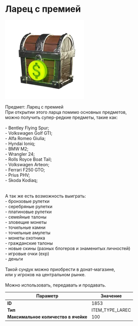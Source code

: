 # Ларец с премией

![Item Image](../img/1853.webp?raw=true)

Предмет: Ларец с премией<br>При открытии этого ларца помимо основных предметов,<br>можно получить супер-редкие предметы, такие как:<br><br>- Bentley Flying Spur;<br>- Volkswagen Golf GTI;<br>- Alfa Romeo Giulia;<br>- Hyndai Ioniq;<br>- BMW M2;<br>- Wrangler 24;<br>- Rolls Royce Boat Tail;<br>- Volkswagen Arteon;<br>- Ferrari F250 GTO;<br>- Prius PHV;<br>- Skoda Kodiaq;<br><br><br>А так же есть возможность выиграть:<br>- бронзовые рулетки<br>- серебряные рулетки<br>- платиновые рулетки<br>- семейные талоны<br>- зловещие монеты<br>- точильные камни<br>- точильные амулеты<br>- монеты охотника<br>- гражданские талоны<br>- новые скины (разных блогеров и знаменитых личностей)<br>- игровые очки (exp)<br>- деньги<br><br>Такой сундук можно приобрести в донат-магазине,<br>или у игроков на центральном рынке.<br><br>Можно использовать, передавать и продавать.


| Параметр | Значение |
|----------|----------|
| **ID** | 1853 |
| **Тип** | ITEM_TYPE_LAREC |
| **Максимальное количество в ячейке** | 100 |

